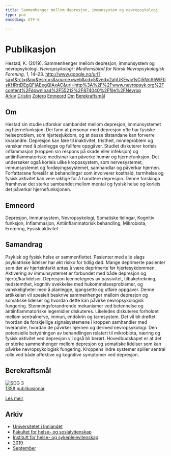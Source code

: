 ```yaml
---
title: Sammenhenger mellom depresjon, immunsystem og nevropsykologi
type: pub
encoding: UTF-8

---
```

<h1>Publikasjon</h1>
<article id="csl-bib-container-YU9RQQ2X" class="csl-bib-container">
  <div class="csl-bib-body"> <div class="csl-entry">Hestad, K. (2019). Sammenhenger mellom depresjon, immunsystem og nevropsykologi. <i>Nevropsykologi : Medlemsblad for Norsk Nevropsykologisk Forening</i>, <i>1</i>, 14–23. <a href="http://www.google.no/url?sa=t&#38;rct=j&#38;q=&#38;esrc=s&#38;source=web&#38;cd=5&#38;ved=2ahUKEwiy1sCj5NrlAhWFtIsKHRrtDEgQFjAEegQIAxAC&#38;url=http%3A%2F%2Fwww.nevropsyk.org%2Fcontent%2Fdownload%2F55212%2F874040%2Ffile%2FNevrop">http://www.google.no/url?sa=t&#38;rct=j&#38;q=&#38;esrc=s&#38;source=web&#38;cd=5&#38;ved=2ahUKEwiy1sCj5NrlAhWFtIsKHRrtDEgQFjAEegQIAxAC&#38;url=http%3A%2F%2Fwww.nevropsyk.org%2Fcontent%2Fdownload%2F55212%2F874040%2Ffile%2FNevrop</a></div> </div>
  <div class="csl-bib-buttons">
    <a href="#taxonomy-article-YU9RQQ2X" alt="archive" class="csl-bib-button">Arkiv</a>
    <a href="https://app.cristin.no/results/show.jsf?id=1730228" alt="Cristin" class="csl-bib-button">Cristin</a>
    <a href="http://zotero.org/groups/5881554/items/YU9RQQ2X" alt="Zotero" class="csl-bib-button">Zotero</a>
    <a href="#keywords-article-YU9RQQ2X" alt="keywords" class="csl-bib-button">Emneord</a>
    <a href="#about-article-YU9RQQ2X" alt="about_pub" class="csl-bib-button">Om</a>
    <a href="#sdg-article-YU9RQQ2X" alt="sdg" class="csl-bib-button">Berekraftsmål</a>
  </div>
  <div id="csl-bib-meta-container-YU9RQQ2X"></div>
</article>
<div id="csl-bib-meta-YU9RQQ2X" class="csl-bib-meta">
  <article id="about-article-YU9RQQ2X" class="about_pub-article">
    <h1>Om</h1>
    Hestad sin studie utforskar sambandet mellom depresjon, immunsystemet og hjernefunksjon. Dei fann at personar med depresjon ofte har fysiske helseproblem, som hjartesjukdom, og at desse tilstandane kan forverre kvarandre. Depresjon kan føre til inaktivitet, tristheit, minneproblem og vanskar med å planlegge og fullføre oppgåver. Studiet diskuterer korleis inflammasjon (kroppen sin respons på skade eller infeksjon) og antiinflammatoriske medisinar kan påverke humør og hjernefunksjon. Det undersøker også korleis ulike kroppssystem, som nervesystemet, immunsystemet og fordøyingssystemet, samhandlar og påverkar hjernen. Forfattarane foreslår at behandlingar som involverer kosthald, tarmhelse og fysisk aktivitet kan vere viktige for å handtere depresjon. Denne forskinga framhevar det sterke sambandet mellom mental og fysisk helse og korleis det påverkar hjernefunksjonen.
  </article>
  <article id="keywords-article-YU9RQQ2X" class="keywords-article">
    <h1>Emneord</h1>
    Depresjon, Immunsystem, Nevropsykologi, Somatiske lidingar, Kognitiv funksjon, Inflammasjon, Antiinflammatorisk behandling, Mikrobiota, Ernæring, Fysisk aktivitet
  </article>
  <article id="abstract-article-YU9RQQ2X" class="abstract-article">
    <h1>Samandrag</h1>
    Psykisk og fysisk helse er sammenflettet. Pasienter med alle slags psykiatriske lidelser har økt risiko for tidlig død. Mange deprimerte pasienter som dør av hjerteinfarkt antas å være deprimerte før hjertesykdommen. Aktivering av immunsystemet er forbundet med både depresjon og hjerte/karlidelser. Depresjon kjennetegnes av passivitet, tilbaketrekning, nedstemthet, kognitiv svekkelse med hukommelsesproblemer, og vanskeligheter med å planlegge, igangsette og utføre oppgaver. Denne artikkelen vil spesielt beskrive sammenhenger mellom depresjon og somatiske lidelser og hvordan dette kan påvirke nevropsykologisk fungering. Stemningsforandrende mekanismer ved betennelse og antiinflammatoriske legemidler diskuteres. Likeledes diskuteres forholdet mellom sentralnerve, immun, endokrin og tarmsystem. Det vil bli drøftet hvordan de forskjellige signalsystemene i kroppen samhandler med hverandre, hvordan de påvirker hjernen og dermed nevropsykologi. Den potensielle betydningen av behandlingen relatert til mikrobiota, næring og fysisk aktivitet ved depresjon vil også bli berørt. Hovedbudskapet er at det er sterke sammenhenger mellom depresjon og somatiske lidelser som kan påvirke nevropsykologisk fungering. Kroppens indre systemer spiller sentral rolle ved både affektive og kognitive symptomer ved depresjon.
  </article>
  <article id="sdg-article-YU9RQQ2X" class="sdg-article">
    <h1>Berekraftsmål</h1>
    <div class="sdg-container"><div id="sdg3" class="sdg">
        <img src="{{< params subfolder >}}images/sdg/sdg03_nn.png" class="image" alt="SDG 3">
        <div class="sdg-overlay">
          <a href="/nn/archive/?key=?sdg=3#archive" class="sdg-publication-count"><span>1358</span> publikasjonar</a>
          <p><a href="https://fn.no/om-fn/fns-baerekraftsmaal/god-helse-og-livskvalitet?lang=nno-NO" class="sdg-read-more">Les meir</a></p>
        </div>
      </div></div>
  </article>
  <article id="taxonomy-article-YU9RQQ2X" class="taxonomy-article">
    <h1>Arkiv</h1>
    <ul>
      <li>
        <a href="/nn/archive/?key=3DCRN523">Universitetet i Innlandet</a>
      </li>
      <li>
        <a href="/nn/archive/?key=IDKFS3MX">Fakultet for helse- og sosialvitenskap</a>
      </li>
      <li>
        <a href="/nn/archive/?key=GTV4ECMZ">Institutt for helse- og sykepleievitenskap</a>
      </li>
      <li>
        <a href="/nn/archive/?key=E7THIEEM">2019</a>
      </li>
      <li>
        <a href="/nn/archive/?key=6QF6KLCL">September</a>
      </li>
    </ul>
  </article>
</div>

